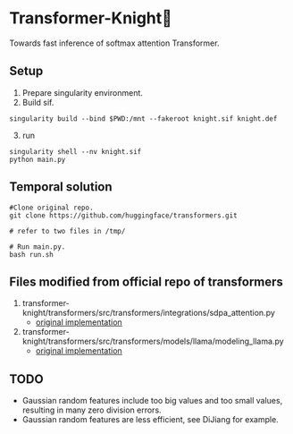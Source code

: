 # Transformer-Knight🐎

Towards fast inference of softmax attention Transformer.

## Setup
1. Prepare singularity environment.
2. Build sif.
```
singularity build --bind $PWD:/mnt --fakeroot knight.sif knight.def
```
3. run
```
singularity shell --nv knight.sif
python main.py
```

## Temporal solution
```
#Clone original repo.
git clone https://github.com/huggingface/transformers.git

# refer to two files in /tmp/

# Run main.py.
bash run.sh
```

## Files modified from official repo of transformers
1. transformer-knight/transformers/src/transformers/integrations/sdpa_attention.py
    - [original implementation](https://github.com/huggingface/transformers/blob/main/src/transformers/integrations/sdpa_attention.py)
2. transformer-knight/transformers/src/transformers/models/llama/modeling_llama.py
    - [original implementation](https://github.com/huggingface/transformers/blob/main/src/transformers/models/llama/modeling_llama.py)

## TODO
- Gaussian random features include too big values and too small values, resulting in many zero division errors.
- Gaussian random features are less efficient, see DiJiang for example.